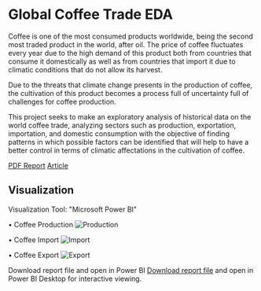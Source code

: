 # Global Coffee Trade EDA
Coffee is one of the most consumed products worldwide, being the second most traded product in the world, after oil. The price of coffee fluctuates every year due to the high demand of this product both from countries that consume it domestically as well as from countries that import it due to climatic conditions that do not allow its harvest.

Due to the threats that climate change presents in the production of coffee, the cultivation of this product becomes a process full of uncertainty full of challenges for coffee production. 

This project seeks to make an exploratory analysis of historical data on the world coffee trade, analyzing sectors such as production, exportation, importation, and domestic consumption with the objective of finding patterns in which possible factors can be identified that will help to have a better control in terms of climatic affectations in the cultivation of coffee.

[PDF Report](https://github.com/geofias/Coffee_Tales/blob/master/Global%20Coffee%20Trade%20Report.pdf)
[Article](https://github.com/geofias/Coffee_Tales/blob/master/Global%20Coffee%20Trade%20EDA.pdf)

## Visualization
Visualization Tool: "Microsoft Power BI"

• Coffee Production
![Production](https://github.com/geofias/Coffee_Tales/assets/89147046/b30a8be3-b25a-4c70-9cac-af18d876c1d0)

• Coffee Import
![Import](https://github.com/geofias/Coffee_Tales/assets/89147046/998ed593-e222-4aee-a737-27cf9f3e6f92)

• Coffee Export
![Export](https://github.com/geofias/Coffee_Tales/assets/89147046/9822c200-9b03-46fb-8566-796b3a043bed)

Download report file and open in Power BI
[Download report file](https://github.com/geofias/Coffee_Tales/blob/master/coffee_report.pbix) and open in Power BI Desktop for interactive viewing.
